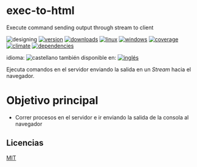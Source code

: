 <!-- multilang from README.md




NO MODIFIQUE ESTE ARCHIVO. FUE GENERADO AUTOMÁTICAMENTE POR multilang.js




-->
# exec-to-html
Execute command sending output through stream to client


![designing](https://img.shields.io/badge/stability-desgining-red.svg)
[![version](https://img.shields.io/npm/v/exec-to-html.svg)](https://npmjs.org/package/exec-to-html)
[![downloads](https://img.shields.io/npm/dm/exec-to-html.svg)](https://npmjs.org/package/exec-to-html)
[![linux](https://img.shields.io/travis/codenautas/exec-to-html/master.svg)](https://travis-ci.org/codenautas/exec-to-html)
[![windows](https://ci.appveyor.com/api/projects/status/github/codenautas/exec-to-html?svg=true)](https://ci.appveyor.com/project/codenautas/exec-to-html)
[![coverage](https://img.shields.io/coveralls/codenautas/exec-to-html/master.svg)](https://coveralls.io/r/codenautas/exec-to-html)
[![climate](https://img.shields.io/codeclimate/github/codenautas/exec-to-html.svg)](https://codeclimate.com/github/codenautas/exec-to-html)
[![dependencies](https://img.shields.io/david/codenautas/exec-to-html.svg)](https://david-dm.org/codenautas/exec-to-html)

<!--multilang buttons-->

idioma: ![castellano](https://raw.githubusercontent.com/codenautas/multilang/master/img/lang-es.png)
también disponible en:
[![inglés](https://raw.githubusercontent.com/codenautas/multilang/master/img/lang-en.png)](README.md)


Ejecuta comandos en el servidor enviando la salida en un *Stream* hacia el navegador.


# Objetivo principal
 
 * Correr procesos en el servidor e ir enviando la salida de la consola al navegador


## Licencias


[MIT](LICENSE)